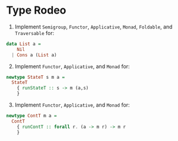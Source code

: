 # Type Rodeo

1. Implement `Semigroup`, `Functor`, `Applicative`, `Monad`, `Foldable`, and `Traversable` for:
```haskell
data List a =
    Nil 
  | Cons a (List a)
```
2. Implement `Functor`, `Applicative`, and `Monad` for:
```haskell
newtype StateT s m a =
  StateT
    { runStateT :: s -> m (a,s)
    }
```
3. Implement `Functor`, `Applicative`, and `Monad` for:
```haskell
newtype ContT m a =
  ContT
    { runContT :: forall r. (a -> m r) -> m r
    }
```
